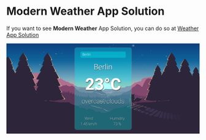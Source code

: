 # Modern Weather App Solution

If you want to see **Modern Weather** App Solution, you can do so at [Weather App Solution](https://hamzic2019.github.io/modern-weather-app/)

![Snapshot of Modern Weather App Solution](https://github.com/hamzic2019/modern-weather-app/blob/master/assets/Screenshot.png?raw=true)
